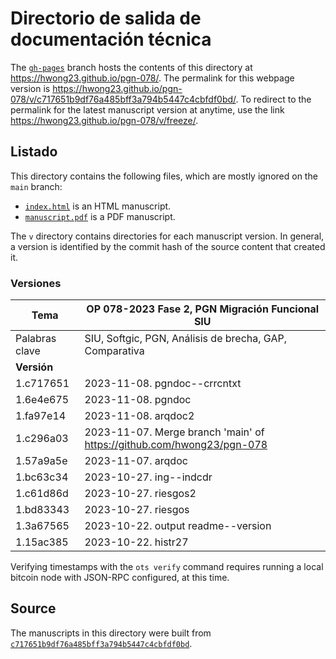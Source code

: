 # Directorio de salida de documentación técnica

The [`gh-pages`](https://github.com/hwong23/pgn-078/tree/gh-pages) branch hosts the contents of this directory at <https://hwong23.github.io/pgn-078/>.
The permalink for this webpage version is <https://hwong23.github.io/pgn-078/v/c717651b9df76a485bff3a794b5447c4cbfdf0bd/>.
To redirect to the permalink for the latest manuscript version at anytime, use the link <https://hwong23.github.io/pgn-078/v/freeze/>.

## Listado

This directory contains the following files, which are mostly ignored on the `main` branch:

+ [`index.html`](index.html) is an HTML manuscript.
+ [`manuscript.pdf`](manuscript.pdf) is a PDF manuscript.

The `v` directory contains directories for each manuscript version.
In general, a version is identified by the commit hash of the source content that created it.


### Versiones

| Tema           | OP 078-2023 Fase 2, PGN Migración Funcional SIU      |
|----------------|----------------------------|
| Palabras clave | SIU, Softgic, PGN, Análisis de brecha, GAP, Comparativa |
| **Versión**    |                            |
| 1.c717651 | 2023-11-08. pgndoc--crrcntxt |
| 1.6e4e675 | 2023-11-08. pgndoc |
| 1.fa97e14 | 2023-11-08. arqdoc2 |
| 1.c296a03 | 2023-11-07. Merge branch 'main' of https://github.com/hwong23/pgn-078 |
| 1.57a9a5e | 2023-11-07. arqdoc |
| 1.bc63c34 | 2023-10-27. ing--indcdr |
| 1.c61d86d | 2023-10-27. riesgos2 |
| 1.bd83343 | 2023-10-27. riesgos |
| 1.3a67565 | 2023-10-22. output readme--version |
| 1.15ac385 | 2023-10-22. histr27 |



Verifying timestamps with the `ots verify` command requires running a local bitcoin node with JSON-RPC configured, at this time.

## Source

The manuscripts in this directory were built from
[`c717651b9df76a485bff3a794b5447c4cbfdf0bd`](https://github.com/hwong23/pgn-078/commit/c717651b9df76a485bff3a794b5447c4cbfdf0bd).
